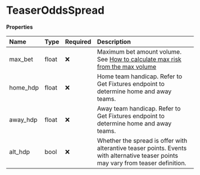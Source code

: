 # TeaserOddsSpread

**Properties**

| Name     | Type  | Required | Description                                                                                                                                                                                                              |
| :------- | :---- | :------- | :----------------------------------------------------------------------------------------------------------------------------------------------------------------------------------------------------------------------- |
| max_bet  | float | ❌       | Maximum bet amount volume. See [How to calculate max risk from the max volume](https://github.com/pinnacleapi/pinnacleapi-documentation/blob/master/FAQ.md#how-to-calculate-max-risk-from-the-max-volume-limits-in-odds) |
| home_hdp | float | ❌       | Home team handicap. Refer to Get Fixtures endpoint to determine home and away teams.                                                                                                                                     |
| away_hdp | float | ❌       | Away team handicap. Refer to Get Fixtures endpoint to determine home and away teams.                                                                                                                                     |
| alt_hdp  | bool  | ❌       | Whether the spread is offer with alterantive teaser points. Events with alternative teaser points may vary from teaser definition.                                                                                       |

<!-- This file was generated by liblab | https://liblab.com/ -->
